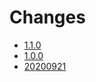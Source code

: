 # Changes

* [1.1.0](changes-1.0.1.md)
* [1.0.0](changes-1.0.0.md)
* [20200921](changes-20200921.md)

